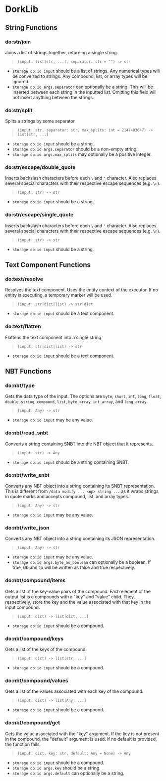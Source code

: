 # DorkLib

## String Functions

### do:str/join
Joins a list of strings together, returning a single string.
> `(input: list[str, ...], separator: str = "") -> str`
- `storage do:io input` should be a list of strings. Any numerical types will be converted to strings. Any compound, list, or array types will be ignored.
- `storage do:io args.separator` can optionally be a string. This will be inserted between each string in the inputted list. Omitting this field will not insert anything between the strings.

### do:str/split
Splits a strings by some separator.
> `(input: str, separator: str, max_splits: int = 2147483647) -> list[str, ...]`
- `storage do:io input` should be a string.
- `storage do:io args.separator` should be a non-empty string.
- `storage do:io args.max_splits` may optionally be a positive integer.

### do:str/escape/double_quote
Inserts backslash characters before each `\` and `"` character. Also replaces several special characters with their respective escape sequences (e.g. `\n`).
> `(input: str) -> str`
- `storage do:io input` should be a string.

### do:str/escape/single_quote
Inserts backslash characters before each `\` and `'` character. Also replaces several special characters with their respective escape sequences (e.g. `\n`).
> `(input: str) -> str`
- `storage do:io input` should be a string.

## Text Component Functions

### do:text/resolve
Resolves the text component. Uses the entity context of the executor. If no entity is executing, a temporary marker will be used.
> `(input: str|dict|list) -> str|dict`
- `storage do:io input` should be a text component.

### do:text/flatten
Flattens the text component into a single string.
> `(input: str|dict|list) -> str`
- `storage do:io input` should be a text component.

## NBT Functions

### do:nbt/type
Gets the data type of the input. The options are `byte`, `short`, `int`, `long`, `float`, `double`, `string`, `compound`, `list`, `byte_array`, `int_array`, and `long_array`.
> `(input: Any) -> str`
- `storage do:io input` may be any value.

### do:nbt/read_snbt
Converts a string containing SNBT into the NBT object that it represents.
> `(input: str) -> Any`
- `storage do:io input` should be a string containing SNBT.

### do:nbt/write_snbt
Converts any NBT object into a string containing its SNBT representation. This is different from `/data modify ... <op> string ...` as it wraps strings in quote marks and accepts compound, list, and array types. 
> `(input: Any) -> str`
- `storage do:io input` may be any value.

### do:nbt/write_json
Converts any NBT object into a string containing its JSON representation.
> `(input: Any) -> str`
- `storage do:io input` may be any value.
- `storage do:io args.byte_as_boolean` can optionally be a boolean. If true, 0b and 1b will be written as false and true respectively.

### do:nbt/compound/items
Gets a list of the key-value pairs of the compound. Each element of the output list is a compounds with a "key" and "value" child. They, respectively, store the key and the value associated with that key in the input compound.
> `(input: dict) -> list[dict, ...]`
- `storage do:io input` should be a compound.

### do:nbt/compound/keys
Gets a list of the keys of the compound.
> `(input: dict) -> list[str, ...]`
- `storage do:io input` should be a compound.

### do:nbt/compound/values
Gets a list of the values associated with each key of the compound.
> `(input: dict) -> list[Any, ...]`
- `storage do:io input` should be a compound.

### do:nbt/compound/get
Gets the value associated with the "key" argument. If the key is not present in the compound, the "default" argument is used. If no default is provided, the function fails.
> `(input: dict, key: str, default: Any = None) -> Any`
- `storage do:io input` should be a compound.
- `storage do:io args.key` should be a string.
- `storage do:io args.default` can optionally be a string.
